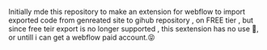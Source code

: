 Initially mde this repository to make an extension for webflow to import exported code from genreated site to gihub repository , on FREE tier , but since free teir  export is no longer supported , this sextension has no use 🥲, or untill i can get a webflow paid account.😝
